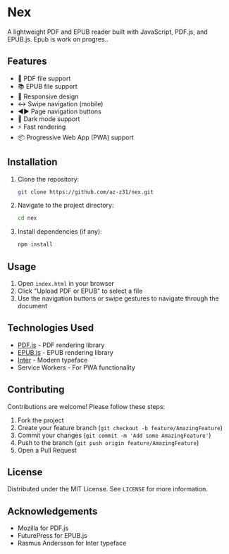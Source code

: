# Nex

A lightweight PDF and EPUB reader built with JavaScript, PDF.js, and EPUB.js. 
Epub is work on progres..

## Features

- 📄 PDF file support
- 📚 EPUB file support
- 📱 Responsive design
- ↔️ Swipe navigation (mobile)
- ◄► Page navigation buttons
- 🎨 Dark mode support
- ⚡ Fast rendering
- 📦 Progressive Web App (PWA) support

## Installation

1. Clone the repository:
   ```bash
   git clone https://github.com/az-z31/nex.git
   ```
2. Navigate to the project directory:
   ```bash
   cd nex 
   ```
3. Install dependencies (if any):
   ```bash
   npm install
   ```

## Usage

1. Open `index.html` in your browser
2. Click "Upload PDF or EPUB" to select a file
3. Use the navigation buttons or swipe gestures to navigate through the document

## Technologies Used

- [PDF.js](https://mozilla.github.io/pdf.js/) - PDF rendering library
- [EPUB.js](https://github.com/futurepress/epub.js) - EPUB rendering library
- [Inter](https://rsms.me/inter/) - Modern typeface
- Service Workers - For PWA functionality

## Contributing

Contributions are welcome! Please follow these steps:

1. Fork the project
2. Create your feature branch (`git checkout -b feature/AmazingFeature`)
3. Commit your changes (`git commit -m 'Add some AmazingFeature'`)
4. Push to the branch (`git push origin feature/AmazingFeature`)
5. Open a Pull Request

## License

Distributed under the MIT License. See `LICENSE` for more information.

## Acknowledgements

- Mozilla for PDF.js
- FuturePress for EPUB.js
- Rasmus Andersson for Inter typeface


